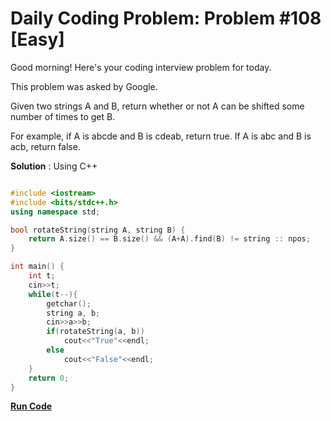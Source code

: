 # Daily Coding Problem: Problem #108 [Easy]

Good morning! Here's your coding interview problem for today.

This problem was asked by Google.

Given two strings A and B, return whether or not A can be shifted some number of times to get B.

For example, if A is abcde and B is cdeab, return true. If A is abc and B is acb, return false.

**Solution** : Using C++

```cpp

#include <iostream>
#include <bits/stdc++.h>
using namespace std;

bool rotateString(string A, string B) {
    return A.size() == B.size() && (A+A).find(B) != string :: npos;
}

int main() {
    int t;
    cin>>t;
    while(t--){
        getchar();
        string a, b;
        cin>>a>>b;
        if(rotateString(a, b))
            cout<<"True"<<endl;
        else
            cout<<"False"<<endl;
    }
    return 0;
}

```
**[Run Code](https://ide.geeksforgeeks.org/GP3VbdmT7g)**